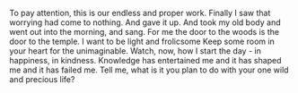 To pay attention, this is our endless and proper work.
Finally I saw that worrying had come to nothing. And gave it up. And took my old body and went out into the morning, and sang.
For me the door to the woods is the door to the temple.
I want to be light and frolicsome
Keep some room in your heart for the unimaginable.
Watch, now, how I start the day - in happiness, in kindness.
Knowledge has entertained me and it has shaped me and it has failed me.
Tell me, what is it you plan to do with your one wild and precious life?

